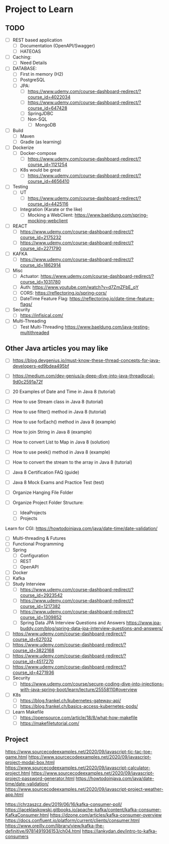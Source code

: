 # Project to Learn

## TODO

- [ ] REST based application
  - [ ] Documentation (OpenAPI/Swagger)
  - [ ] HATEOAS
- [ ] Caching:
  - [ ] Need Details
- [ ] DATABASE:
  - [ ] First in memory (H2)
  - [ ] PostgreSQL
  - [ ] JPA:
    - [ ] <https://www.udemy.com/course-dashboard-redirect/?course_id=4022034>
    - [ ] <https://www.udemy.com/course-dashboard-redirect/?course_id=647428>
    - [ ] SpringJDBC
    - [ ] Non-SQL
      - [ ] MongoDB
- [ ] Build
  - [ ] Maven
  - [ ] Gradle (as learning)
- [ ] Dockerize
  - [ ] Docker-compose
    - [ ] <https://www.udemy.com/course-dashboard-redirect/?course_id=1121254>
  - [ ] K8s would be great
    - [ ] <https://www.udemy.com/course-dashboard-redirect/?course_id=4656410>
- [ ] Testing
  - [ ] UT
    - [ ] <https://www.udemy.com/course-dashboard-redirect/?course_id=4425116>
  - [ ] Integration (Karate or the like)
    - [ ] Mocking a WebClient: <https://www.baeldung.com/spring-mocking-webclient>
- [ ] REACT
  - [ ] <https://www.udemy.com/course-dashboard-redirect/?course_id=2175232>
  - [ ] <https://www.udemy.com/course-dashboard-redirect/?course_id=2271790>
- [ ] KAFKA
  - [ ] <https://www.udemy.com/course-dashboard-redirect/?course_id=1862914>
- [ ] Misc
  - [ ] Actuator: <https://www.udemy.com/course-dashboard-redirect/?course_id=1031780>
  - [ ] Auth: <https://www.youtube.com/watch?v=d7ZmZFbE_qY>
  - [ ] CORS: <https://reflectoring.io/spring-cors/>
  - [ ] DateTime Feature Flag: <https://reflectoring.io/date-time-feature-flags/>
- [ ] Security
  - [ ] <https://infisical.com/>
- [ ] Multi-Threading
  - [ ] Test Multi-Threading <https://www.baeldung.com/java-testing-multithreaded>

## Other Java articles you may like

- [ ] <https://blog.devgenius.io/must-know-these-thread-concepts-for-java-developers-ed9bdea495bf>
- [ ] <https://medium.com/dev-genius/a-deep-dive-into-java-threadlocal-9d0c2591a72f>

- [ ]   20 Examples of Date and Time in Java 8 (tutorial)
- [ ]   How to use Stream class in Java 8 (tutorial)
- [ ]   How to use filter() method in Java 8 (tutorial)
- [ ]   How to use forEach() method in Java 8 (example)
- [ ]   How to join String in Java 8 (example)
- [ ]   How to convert List to Map in Java 8 (solution)
- [ ]   How to use peek() method in Java 8 (example)
- [ ]   How to convert the stream to the array in Java 8 (tutorial)
- [ ]   Java 8 Certification FAQ (guide)
- [ ]   Java 8 Mock Exams and Practice Test (test)
- [ ] Organize Hanging File Folder

- [ ] Organize Project Folder Structure:
  - [ ] IdeaProjects
  - [ ] Projects

Learn for CGI:
<https://howtodoinjava.com/java/date-time/date-validation/>

- [ ] Multi-threading & Futures
- [ ] Functional Programming
- [ ] Spring
  - [ ] Configuration
  - [ ] REST
  - [ ] OpenAPI
- [ ] Docker
- [ ] Kafka
- [ ] Study Interview
  - [ ] <https://www.udemy.com/course-dashboard-redirect/?course_id=2923542>
  - [ ] <https://www.udemy.com/course-dashboard-redirect/?course_id=1217382>
  - [ ] <https://www.udemy.com/course-dashboard-redirect/?course_id=1309852>
  - [ ] Spring Data JPA Interview Questions and Answers <https://www.jpa-buddy.com/blog/spring-data-jpa-interview-questions-and-answers/>
- [ ] <https://www.udemy.com/course-dashboard-redirect/?course_id=627032>
- [ ] <https://www.udemy.com/course-dashboard-redirect/?course_id=3822168>
- [ ] <https://www.udemy.com/course-dashboard-redirect/?course_id=4517270>
- [ ] <https://www.udemy.com/course-dashboard-redirect/?course_id=4271936>
- [ ] Security
  - [ ] <https://www.udemy.com/course/secure-coding-dive-into-injections-with-java-spring-boot/learn/lecture/25558110#overview>
- [ ] K8s
  - [ ] <https://blog.frankel.ch/kubernetes-gateway-api/>
  - [ ] <https://blog.frankel.ch/basics-access-kubernetes-pods/>
- [ ] Learn Makefile
  - [ ] <https://opensource.com/article/18/8/what-how-makefile>
  - [ ] <https://makefiletutorial.com/>

## Project

<https://www.sourcecodeexamples.net/2020/09/javascript-tic-tac-toe-game.html>
<https://www.sourcecodeexamples.net/2020/09/javascript-project-modal-box.html>
<https://www.sourcecodeexamples.net/2020/09/javascript-calculator-project.html>
<https://www.sourcecodeexamples.net/2020/09/javascript-project-password-generator.html>
<https://howtodoinjava.com/java/date-time/date-validation/>
<https://www.sourcecodeexamples.net/2020/09/javascript-project-weather-app.html>

<https://chrzaszcz.dev/2019/06/16/kafka-consumer-poll/>
<https://jaceklaskowski.gitbooks.io/apache-kafka/content/kafka-consumer-KafkaConsumer.html>
<https://dzone.com/articles/kafka-consumer-overview>
<https://docs.confluent.io/platform/current/clients/consumer.html>
<https://www.oreilly.com/library/view/kafka-the-definitive/9781491936153/ch04.html>
<https://lankydan.dev/intro-to-kafka-consumers>
